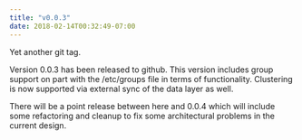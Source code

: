 ```yaml
---
title: "v0.0.3"
date: 2018-02-14T00:32:49-07:00
---
```


Yet another git tag.

Version 0.0.3 has been released to github.  This version includes
group support on part with the /etc/groups file in terms of
functionality.  Clustering is now supported via external sync of the
data layer as well.

There will be a point release between here and 0.0.4 which will
include some refactoring and cleanup to fix some architectural
problems in the current design.
